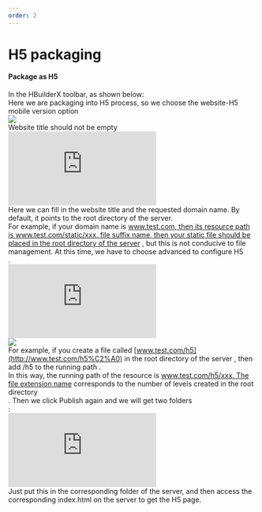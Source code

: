 ```yaml
---
order: 2
---
```


# H5 packaging

#### Package as H5

In the HBuilderX toolbar, as shown below:  
Here we are packaging into H5 process, so we choose the website-H5 mobile version option  
![](https://upload.jeecg.com/jeecg/help/jeecgback/images/screenshot_1591357327314.png)  
Website title should not be empty  
![](https://lfs.k.topthink.com/lfs/f50a576ca13afb9430e96f314ab7db290f2edad09f235d741be1513e183ccdb8.dat)  
Here we can fill in the website title and the requested domain name. By default, it points to the root directory of the server.  
For example, if your domain name is [www.test.com, then its resource path is www.test.com/static/xxx. file suffix name, then your static file should be placed in the root directory of the server](http://www.test.com%EF%BC%8C%E9%82%A3%E4%BB%96%E7%9A%84%E8%B5%84%E6%BA%90%E8%B7%AF%E5%BE%84%E5%B0%B1%E6%98%AF%C2%A0%C2%A0www.test.com/static/xxx.%E6%96%87%E4%BB%B6%E5%90%8E%E7%BC%80%E5%90%8D%E5%AD%97%EF%BC%8C%E9%82%A3%E4%BD%A0%E7%9A%84static%E6%96%87%E4%BB%B6%E5%B0%B1%E8%A6%81%E6%94%BE%E5%9C%A8%E6%9C%8D%E5%8A%A1%E5%99%A8%E7%9A%84%E6%A0%B9%E7%9B%AE%E5%BD%95%E4%B8%8B%E9%9D%A2) , but this is not conducive to file management. At this time, we have to choose advanced to configure H5  
.  
![](https://lfs.k.topthink.com/lfs/1ac08830c22346d2b99154482e688e870852c6809fd0a020cc04ceb284a990fa.dat)  
![](https://upload.jeecg.com/jeecg/help/jeecgback/images/screenshot_1591357948838.png)  
For example, if you create a file called [www.test.com/h5](http://www.test.com/h5%C2%A0) in the root directory of the server , then add /h5 to the running path .  
In this way, the running path of the resource is [www.test.com/h5/xxx. The file extension name](http://www.test.com/h5/xxx.%E6%96%87%E4%BB%B6%E5%90%8E%E7%BC%80%E5%90%8D%EF%BC%8C%E5%9C%A8%E6%A0%B9%E7%9B%AE%E5%BD%95%E5%88%9B%E5%BB%BA%E5%A4%9A%E5%B0%91%E7%BA%A7) corresponds to the number of levels created in the root directory  
. Then we click Publish again and we will get two folders  
:  
![](https://lfs.k.topthink.com/lfs/69570ab500b898d54dd18c1ffc97c76e21aebb010a0b6a0eb991ecc448e554de.dat)  
Just put this in the corresponding folder of the server, and then access the corresponding index.html on the server to get the H5 page.
